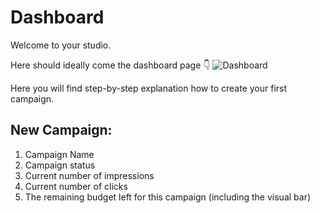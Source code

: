 # Dashboard

Welcome to your studio.


Here should ideally come the dashboard page 👇
![Dashboard](../assets/css/dashboard.png)

Here you will find step-by-step explanation how to create your first campaign.


## New Campaign: 
1. Campaign Name
2. Campaign status
3. Current number of impressions 
4. Current number of clicks
5. The remaining budget left for this campaign (including the visual bar)